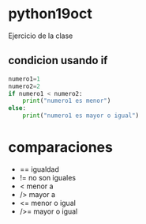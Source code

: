 # python19oct
Ejercicio de la clase

## condicion usando if

```python
numero1=1
numero2=2
if numero1 < numero2:
    print("numero1 es menor")
else:
    print("numero1 es mayor o igual")
```

# comparaciones

* == igualdad
* != no son iguales
* < menor a
* /> mayor a
* <= menor o igual
* />= mayor o igual
